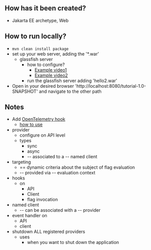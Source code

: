 ## How has it been created?
* Jakarta EE archetype, Web

## How to run locally?
* `mvn clean install package`
* set up your web server, adding the '*.war'
  * glassfish server
    * how to configure?
      * [Example video1](https://www.youtube.com/watch?v=AJxBg90HM4s)
      * [Example video2](https://www.youtube.com/watch?v=Z0fB4Mkmi3A)
    * run the glassfish server adding 'hello2.war'
* Open in your desired browser 'http://localhost:8080/tutorial-1.0-SNAPSHOT' and navigate to the other path

## Notes
* Add [OpenTelemetry hook](https://github.com/open-feature/java-sdk-contrib/tree/main/hooks/open-telemetry)
  * [how to use](https://github.com/open-feature/java-sdk-contrib/tree/main/hooks/open-telemetry)
* provider
  * configure on API level
  * types
    * sync
    * async
    * -- associated to a -- named client
* targeting
  * == dynamic criteria about the subject of flag evaluation
  * -- provided via -- evaluation context
* hooks
  * on
    * API
    * Client
    * flag invocation
* named client
  * -- can be associated with a -- provider
* event handler on
  * API
  * client
* shutdown ALL registered providers
  * uses
    * when you want to shut down the application